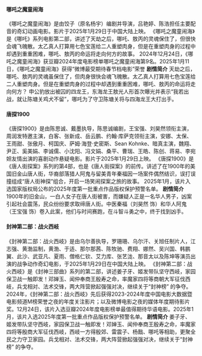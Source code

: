 #### 哪吒之魔童闹海
《哪吒之魔童闹海》是由饺子（原名杨宇）编剧并导演，吕艳婷、陈浩担任主要配音的奇幻动画电影。影片于2025年1月29日于中国大陆上映。
《哪吒之魔童闹海》是《哪吒》系列电影第二部，讲述了天劫之后，哪吒、敖丙的灵魂保住了，但很快会魂飞魄散。太乙真人打算用七色宝莲给二人重塑肉身，但是在重塑肉身的过程中却遇到重重困难，哪吒、敖丙的命运将走向何方的故事。 
2024年12月24日，《哪吒之魔童闹海》获豆瓣2024年度电影榜单哪吒之魔童闹海第9名。2025年1月11日，《哪吒之魔童闹海》获得“微博最受期待春节档电影”荣誉
**剧情简介**
天劫之后，哪吒、敖丙的灵魂虽保住了，但肉身很快会魂飞魄散。太乙真人打算用七色宝莲给二人重塑肉身。但是在重塑肉身的过程中却遇到重重困难，哪吒、敖丙的命运将走向何方？ 
申公豹放出被囚的四龙王，东海龙王敖光人形首次曝光并表示“我若出战，就让陈塘关鸡犬不留”，哪吒为了守卫陈塘关将与四海龙王大打出手。

#### 唐探1900
《唐探1900》是由陈思诚、戴墨执导，陈思诚编剧，王宝强、刘昊然领衔主演，周润发特邀主演，白客、张新成、岳云鹏、约翰·库萨克领衔主演，安娜、太保、王雨甜、张傲月、柯国庆、萨姆·海登·史密斯、Sean Kohnke、暗真主演，魏翔、尹正、奚美娟、李诚儒、小沈阳、冯文娟、桑平、曹瑞、王皓、陈创、蒋易、李宛妲友情出演的喜剧动作悬疑电影。影片于2025年1月29日上映。
《唐探1900》是《唐人街探案》系列的第4部，也是《唐人街探案》的前传。讲述了在1900年的美国旧金山唐人街，华裔部落猎人阿鬼与留美青年秦福因一场案件偶然结识，误打误撞组成“唐人街神探”组合，开启一场笑闹探案之旅的故事。
2025年1月，该片入选国家版权局公布的2025年度第一批重点作品版权保护预警名单。
**剧情简介**
1900年的旧金山，一白人女子在唐人街被害，而嫌疑人正是一名华人男子，凶案引起社会震荡，民众纷纷要求取缔唐人街。中医秦福（刘昊然 饰）和华人阿鬼（王宝强 饰）卷入此案，他们与时间赛跑，在斗智斗勇之中，终于找到凶手。

#### 封神第二部：战火西岐
《封神第二部：战火西岐》是由乌尔善执导，罗珊珊、乌尔汗、关旭任制片人，江志强、黄渤监制，黄渤、于适、那尔那茜、陈牧驰、费翔、娜然、吴兴国、韩鹏翼、此沙、武亚凡、夏雨、僧格仁钦、艾力库、张艺泷、那音太以及陈坤等演员出演的战争动作奇幻电影，于2025年1月29日在中国大陆上映。
《封神第二部：战火西岐》是《封神三部曲》系列的第二部，讲述姜子牙、姬发带队坚守西岐，家园保卫战一触即发！邓婵玉、闻仲奉商王殷寿之命，率魔家四将等商朝大军征伐西岐，兵戈相对、法术交锋，两大阵营掀起强强对决，继续关于“封神榜” 的争夺。
2024年，《封神第二部：战火西岐》先后获得2023-2024年度中国电影大数据暨电影频道M榜荣誉之夜的年度关注影片；以及微博电影之夜的媒体年度期待影片奖。12月24日，该片入选豆瓣2024年度电影榜单最值得期待华语电影。2025年1月，该片入选2025年度第一批重点作品版权保护预警名单。
**剧情简介**
姜子牙、姬发带队坚守西岐，家园保卫战一触即发！邓婵玉、闻仲奉商王殷寿之命，率魔家四将等殷商大军征伐西岐，西岐一方得殷郊、雷震子、杨戬、哪吒等相助，更聚全民之力守卫家园。兵戈相对、法术交锋，两大阵营掀起强强对决，继续关于“封神榜” 的争夺。
